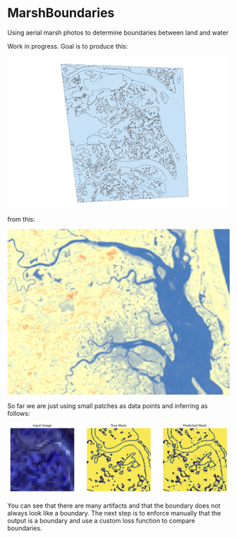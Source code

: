 # MarshBoundaries
Using aerial marsh photos to determine boundaries between land and water

Work in progress. Goal is to produce this:

<img src="plum_boundary.jpg"/>

from this:

<img src="plum_raw.jpg"/>

So far we are just using small patches as data points and inferring as follows:

<img src="1000-epochs.png"/>

You can see that there are many artifacts and that the boundary does not always look like a boundary. The next step is to enforce manually that the output is a boundary and use a custom loss function to compare boundaries.

